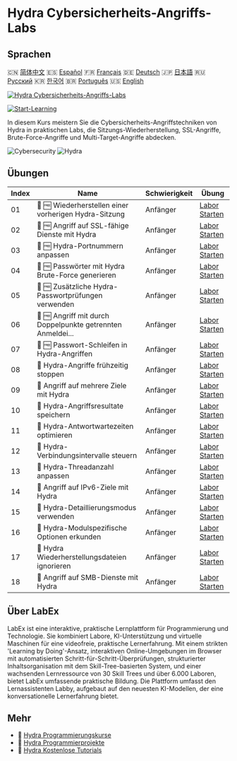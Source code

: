 # Hydra Cybersicherheits-Angriffs-Labs

## Sprachen

🇨🇳 [简体中文](README_zh.md) 🇪🇸 [Español](README_es.md) 🇫🇷 [Français](README_fr.md) 🇩🇪 [Deutsch](README_de.md) 🇯🇵 [日本語](README_ja.md) 🇷🇺 [Русский](README_ru.md) 🇰🇷 [한국어](README_ko.md) 🇧🇷 [Português](README_pt.md) 🇺🇸 [English](README.md) 

[![Hydra Cybersicherheits-Angriffs-Labs](https://cover-creator.labex.io/hydra-cybersecurity-attack-labs.png?lang=de)](https://labex.io/de/courses/hydra-cybersecurity-attack-labs)

[![Start-Learning](https://img.shields.io/badge/Start-Learning-whitesmoke?style=for-the-badge)](https://labex.io/de/courses/hydra-cybersecurity-attack-labs)

In diesem Kurs meistern Sie die Cybersicherheits-Angriffstechniken von Hydra in praktischen Labs, die Sitzungs-Wiederherstellung, SSL-Angriffe, Brute-Force-Angriffe und Multi-Target-Angriffe abdecken.

![Cybersecurity](https://img.shields.io/badge/Cybersecurity-whitesmoke?style=for-the-badge&logo=cybersecurity)
![Hydra](https://img.shields.io/badge/Hydra-whitesmoke?style=for-the-badge&logo=hydra)


## Übungen

|   Index | Name                                                        | Schwierigkeit   | Übung                                                                                                                            |
|---------|-------------------------------------------------------------|-----------------|----------------------------------------------------------------------------------------------------------------------------------|
|      01 | 📖 🆓 Wiederherstellen einer vorherigen Hydra-Sitzung       | Anfänger        | <a target='_blank' href='https://labex.io/de/tutorials/hydra-restore-a-previous-hydra-session-550772'>Labor Starten</a>          |
|      02 | 📖 🆓 Angriff auf SSL-fähige Dienste mit Hydra              | Anfänger        | <a target='_blank' href='https://labex.io/de/tutorials/hydra-attack-ssl-enabled-services-with-hydra-550762'>Labor Starten</a>    |
|      03 | 📖 🆓 Hydra-Portnummern anpassen                            | Anfänger        | <a target='_blank' href='https://labex.io/de/tutorials/hydra-customize-hydra-port-numbers-550765'>Labor Starten</a>              |
|      04 | 📖 🆓 Passwörter mit Hydra Brute-Force generieren           | Anfänger        | <a target='_blank' href='https://labex.io/de/tutorials/hydra-generate-passwords-with-hydra-brute-force-550769'>Labor Starten</a> |
|      05 | 📖 🆓 Zusätzliche Hydra-Passwortprüfungen verwenden         | Anfänger        | <a target='_blank' href='https://labex.io/de/tutorials/hydra-use-additional-hydra-password-checks-550776'>Labor Starten</a>      |
|      06 | 📖 🆓 Angriff mit durch Doppelpunkte getrennten Anmeldei... | Anfänger        | <a target='_blank' href='https://labex.io/de/tutorials/hydra-attack-with-colon-separated-credentials-550763'>Labor Starten</a>   |
|      07 | 📖 🆓 Passwort-Schleifen in Hydra-Angriffen                 | Anfänger        | <a target='_blank' href='https://labex.io/de/tutorials/hydra-loop-passwords-in-hydra-attacks-550771'>Labor Starten</a>           |
|      08 | 📖  Hydra-Angriffe frühzeitig stoppen                       | Anfänger        | <a target='_blank' href='https://labex.io/de/tutorials/hydra-stop-hydra-attacks-early-550774'>Labor Starten</a>                  |
|      09 | 📖  Angriff auf mehrere Ziele mit Hydra                     | Anfänger        | <a target='_blank' href='https://labex.io/de/tutorials/hydra-attack-multiple-targets-with-hydra-550760'>Labor Starten</a>        |
|      10 | 📖  Hydra-Angriffsresultate speichern                       | Anfänger        | <a target='_blank' href='https://labex.io/de/tutorials/hydra-save-hydra-attack-results-550773'>Labor Starten</a>                 |
|      11 | 📖  Hydra-Antwortwartezeiten optimieren                     | Anfänger        | <a target='_blank' href='https://labex.io/de/tutorials/hydra-fine-tune-hydra-response-wait-times-550768'>Labor Starten</a>       |
|      12 | 📖  Hydra-Verbindungsintervalle steuern                     | Anfänger        | <a target='_blank' href='https://labex.io/de/tutorials/hydra-control-hydra-connection-intervals-550764'>Labor Starten</a>        |
|      13 | 📖  Hydra-Threadanzahl anpassen                             | Anfänger        | <a target='_blank' href='https://labex.io/de/tutorials/hydra-adjust-hydra-thread-counts-550758'>Labor Starten</a>                |
|      14 | 📖  Angriff auf IPv6-Ziele mit Hydra                        | Anfänger        | <a target='_blank' href='https://labex.io/de/tutorials/hydra-attack-ipv6-targets-with-hydra-550759'>Labor Starten</a>            |
|      15 | 📖  Hydra-Detaillierungsmodus verwenden                     | Anfänger        | <a target='_blank' href='https://labex.io/de/tutorials/hydra-use-hydra-verbose-mode-550777'>Labor Starten</a>                    |
|      16 | 📖  Hydra-Modulspezifische Optionen erkunden                | Anfänger        | <a target='_blank' href='https://labex.io/de/tutorials/hydra-explore-hydra-module-specific-options-550767'>Labor Starten</a>     |
|      17 | 📖  Hydra Wiederherstellungsdateien ignorieren              | Anfänger        | <a target='_blank' href='https://labex.io/de/tutorials/hydra-ignore-hydra-restore-files-550770'>Labor Starten</a>                |
|      18 | 📖  Angriff auf SMB-Dienste mit Hydra                       | Anfänger        | <a target='_blank' href='https://labex.io/de/tutorials/hydra-attack-smb-services-with-hydra-550761'>Labor Starten</a>            |

## Über LabEx

LabEx ist eine interaktive, praktische Lernplattform für Programmierung und Technologie. Sie kombiniert Labore, KI-Unterstützung und virtuelle Maschinen für eine videofreie, praktische Lernerfahrung. Mit einem strikten 'Learning by Doing'-Ansatz, interaktiven Online-Umgebungen im Browser mit automatisierten Schritt-für-Schritt-Überprüfungen, strukturierter Inhaltsorganisation mit dem Skill-Tree-basierten System, und einer wachsenden Lernressource von 30 Skill Trees und über 6.000 Laboren, bietet LabEx umfassende praktische Bildung. Die Plattform umfasst den Lernassistenten Labby, aufgebaut auf den neuesten KI-Modellen, der eine konversationelle Lernerfahrung bietet.

## Mehr

- 🔗 [Hydra Programmierungskurse](https://github.com/labex-labs/awesome-programming-courses)
- 🔗 [Hydra Programmierprojekte](https://github.com/labex-labs/awesome-programming-projects)
- 🔗 [Hydra Kostenlose Tutorials](https://github.com/labex-labs/hydra-free-tutorials)


